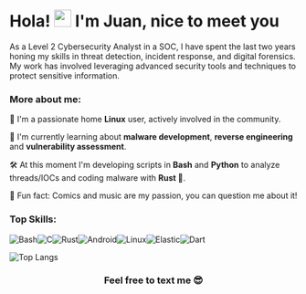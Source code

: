 # Hola! <img src="https://media.giphy.com/media/hvRJCLFzcasrR4ia7z/giphy.gif" width="30px"> I'm Juan, nice to meet you

As a Level 2 Cybersecurity Analyst in a SOC, I have spent the last two years honing my skills in threat detection, incident response, and digital forensics. My work has involved leveraging advanced security tools and techniques to protect sensitive information.  

### More about me:
  
🐧 I'm a passionate home **Linux** user, actively involved in the community. 

🌱 I'm currently learning about **malware development**, **reverse engineering** and **vulnerability assessment**.  

🛠️ At this moment I'm developing scripts in **Bash** and **Python** to analyze threads/IOCs and coding malware with **Rust 🦀**.  

🧙 Fun fact: Comics and music are my passion, you can question me about it!

### Top Skills:
![Bash](https://img.shields.io/badge/bash-%2320232a.svg?style=for-the-badge&logo=zsh&logoColor=%2361DAFB)![C](https://img.shields.io/badge/c/c++-black?style=for-the-badge&logo=c#.js&logoColor=white)![Rust](https://img.shields.io/badge/rust-%23E0234E.svg?style=for-the-badge&logo=rust&logoColor=white)![Android](https://img.shields.io/badge/android-6DA55F?style=for-the-badge&logo=android&logoColor=white)![Linux](https://img.shields.io/badge/linux-hotpink.svg?style=for-the-badge&logo=linux&logoColor=white)![Elastic](https://img.shields.io/badge/Elastic-4EA94B.svg?style=for-the-badge&logo=elastic&logoColor=white)![Dart](https://img.shields.io/badge/Dart-3982CE?style=for-the-badge&logo=Dart&logoColor=white)


![Top Langs](https://github-readme-stats.vercel.app/api/top-langs/?username=juanAlerta&layout=compact&theme=dark&hide_border=true)


<div align="center">

### Feel free to text me 😎

</div>
